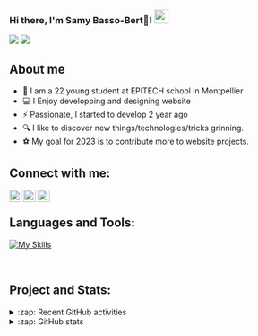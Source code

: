 ### Hi there, I'm Samy Basso-Bert🚀! <img src="https://media.giphy.com/media/hvRJCLFzcasrR4ia7z/giphy.gif" width="25px">
<img  src="https://img.shields.io/badge/-Epitech-blue?style=for-the-badge" /> <img  src="https://img.shields.io/badge/-Montpellier-orange?style=for-the-badge" />
<br/>

## About me

- 🌱 I am a 22 young student at EPITECH school in Montpellier
- 💻 I Enjoy developping and designing website 
- ⚡ Passionate, I started to develop 2 year ago
- 🔍 I like to discover new things/technologies/tricks grinning.
- ⚽ My goal for 2023 is to contribute more to website projects.


## Connect with me:

<a href="https://www.linkedin.com/in/samy-basso-bert-772177176/"><img align="left" alt="/" width="22px" src="https://cdn.jsdelivr.net/npm/simple-icons@v3/icons/linkedin.svg" /><a>
<a href="https://www.instagram.com/samybss_/"><img align="left" alt="/" width="22px" src="https://cdn.jsdelivr.net/npm/simple-icons@v3/icons/instagram.svg" /><a>
<a href="mailto:bassobertsamy@gmail.com"><img align="left" alt="/" width="22px"  src="https://img.icons8.com/ios-filled/50/000000/new-post.png"/><a>
<br />

 
## Languages and Tools:

[![My Skills](https://skillicons.dev/icons?i=html,css,sass,bootstrap,tailwind,js,ts,jquery,react,nextjs,vue,threejs,blender,nodejs,express,php,symfony,wordpress,py,mysql,postgres,mongodb,git,docker,kubernetes,ansible,linux)](https://skillicons.dev)
 

 

<br />



## Project and Stats:

<details>
  <summary>:zap: Recent GitHub activities</summary>
   <ul>
  <li> <a href="https://github.com/Samybassobert73/Count-of-money">Crypto Monnaie dashboard (React, Nextjs, Redux, symfony api plateform, my sql, docker-compose)</a></li>
    <li> <a href="https://github.com/Samybassobert73/bigTrip">BigTrip travel planner (React, Nextjs, symfony api plateform, my sql, docker-compose)</a></li>
   </ul> 
  </details>

<details>
  <summary>:zap: GitHub stats</summary>
 <img width="45%" src="https://github-readme-stats.vercel.app/api?username=Samybassobert73&show_icons=true&langs_count=8" alt="Samybassobert73 github stats" />
 <img width="45%" src="https://github-readme-stats.vercel.app/api/top-langs/?username=Samybassobert73&show_icons=true&layout=compact" alt="Samybassobert's github stats" />
 
  
</details>

